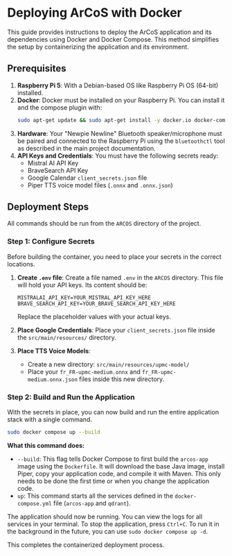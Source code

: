 # Deploying ArCoS with Docker

This guide provides instructions to deploy the ArCoS application and its dependencies using Docker and Docker Compose. This method simplifies the setup by containerizing the application and its environment.

## Prerequisites

1.  **Raspberry Pi 5**: With a Debian-based OS like Raspberry Pi OS (64-bit) installed.
2.  **Docker**: Docker must be installed on your Raspberry Pi. You can install it and the compose plugin with:
    ```bash
    sudo apt-get update && sudo apt-get install -y docker.io docker-compose-plugin
    ```
3.  **Hardware**: Your "Newpie Newline" Bluetooth speaker/microphone must be paired and connected to the Raspberry Pi using the `bluetoothctl` tool as described in the main project documentation.
4.  **API Keys and Credentials**: You must have the following secrets ready:
    *   Mistral AI API Key
    *   BraveSearch API Key
    *   Google Calendar `client_secrets.json` file
    *   Piper TTS voice model files (`.onnx` and `.onnx.json`)

## Deployment Steps

All commands should be run from the `ARCOS` directory of the project.

### Step 1: Configure Secrets

Before building the container, you need to place your secrets in the correct locations.

1.  **Create `.env` file**:
    Create a file named `.env` in the `ARCOS` directory. This file will hold your API keys. Its content should be:
    ```
    MISTRALAI_API_KEY=YOUR_MISTRAL_API_KEY_HERE
    BRAVE_SEARCH_API_KEY=YOUR_BRAVE_SEARCH_API_KEY_HERE
    ```
    Replace the placeholder values with your actual keys.

2.  **Place Google Credentials**:
    Place your `client_secrets.json` file inside the `src/main/resources/` directory.

3.  **Place TTS Voice Models**:
    *   Create a new directory: `src/main/resources/upmc-model/`
    *   Place your `fr_FR-upmc-medium.onnx` and `fr_FR-upmc-medium.onnx.json` files inside this new directory.

### Step 2: Build and Run the Application

With the secrets in place, you can now build and run the entire application stack with a single command.

```bash
sudo docker compose up --build
```

**What this command does:**
*   `--build`: This flag tells Docker Compose to first build the `arcos-app` image using the `Dockerfile`. It will download the base Java image, install Piper, copy your application code, and compile it with Maven. This only needs to be done the first time or when you change the application code.
*   `up`: This command starts all the services defined in the `docker-compose.yml` file (`arcos-app` and `qdrant`).

The application should now be running. You can view the logs for all services in your terminal. To stop the application, press `Ctrl+C`. To run it in the background in the future, you can use `sudo docker compose up -d`.

This completes the containerized deployment process.
